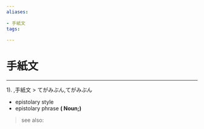 ```yaml
---
aliases:
    
- 手紙文
tags:
    
---
```


# 手紙文
---
1).
,手紙文 > てがみぶん,てがみぶん

- epistolary style
- epistolary phrase
**( Noun;)**
> see also: 
            
